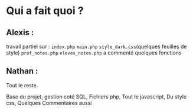 # Qui a fait quoi ?

## Alexis :
travail partiel sur :
    `index.php`
    `main.php`
    `style_dark.css`(quelques feuilles de style)
    `prof_notes.php`
    `eleves_notes.php`
a commenté quelques fonctions

## Nathan :

Tout le reste.

Base du projet,
gestion coté SQL,
Fichiers php, 
Tout le javascript,
Du style css,
Quelques Commentaires aussi

